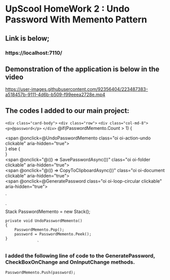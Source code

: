 # UpScool HomeWork 2 : Undo Password With Memento Pattern
## Link is below;
### https://localhost:7110/

## Demonstration of the application is below in the video

https://user-images.githubusercontent.com/92356404/223487383-a518457b-9111-4d6b-b509-f99eeea2728e.mp4

## The codes I added to our main project:

`<div class="card-body">`
    `<div class="row">`
         `<div class="col-md-8">`
          `    <p>@password</p>`
         `</div>`
         @if(PasswordMemento.Count > 1)
         {
            <div class="col-md-1">
                <span @onclick=@UndoPasswordMemento class="oi oi-action-undo clickable" aria-hidden="true"></span>
            </div>
         }
         else
         {
             <div class="col-md-1">
                 <span class="oi oi-action-undo text-secondary" aria-hidden="true"></span>
             </div>
          }
          <div class="col-md-1">
                  <span @onclick="@(() => SavePasswordAsync())" class="oi oi-folder clickable" aria-hidden="true"></span>
          </div>
              <div class="col-md-1">
                  <span @onclick="@(() => CopyToClipboardAsync())" class="oi oi-document clickable" aria-hidden="true"></span>
              </div>
              <div class="col-md-1">
                  <span @onclick=@GeneratePassword class="oi oi-loop-circular clickable" aria-hidden="true"></span>
              </div>
      </div>
</div>`
                        
`      
    Stack<string> PasswordMemento = new Stack<string>();


    private void UndoPasswordMemento()
    {
        PasswordMemento.Pop();
        password = PasswordMemento.Peek();
    }
                  `
### I added the following line of code to the GeneratePassword, CheckBoxOnChange and OnInputChange methods.      
 ` PasswordMemento.Push(password); `
   
